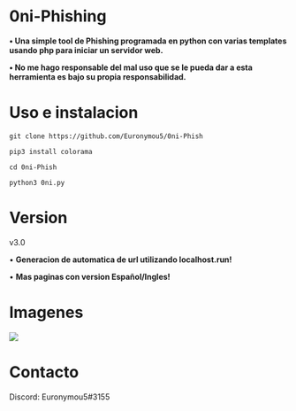 # 0ni-Phishing
**• Una simple tool de Phishing programada en python con varias templates usando php para iniciar un servidor web.**

**• No me hago responsable del mal uso que se le pueda dar a esta herramienta es bajo su propia responsabilidad.**

# Uso e instalacion
```
git clone https://github.com/Euronymou5/0ni-Phish
```
```
pip3 install colorama
```
```
cd 0ni-Phish
```
```
python3 0ni.py
```
# Version
v3.0

• **Generacion de automatica de url utilizando localhost.run!**

• **Mas paginas con version Español/Ingles!**

# Imagenes
<img src="https://media.discordapp.net/attachments/995599976463859713/995600074996457503/imagen2.png?width=626&height=431">

# Contacto
Discord: Euronymou5#3155

